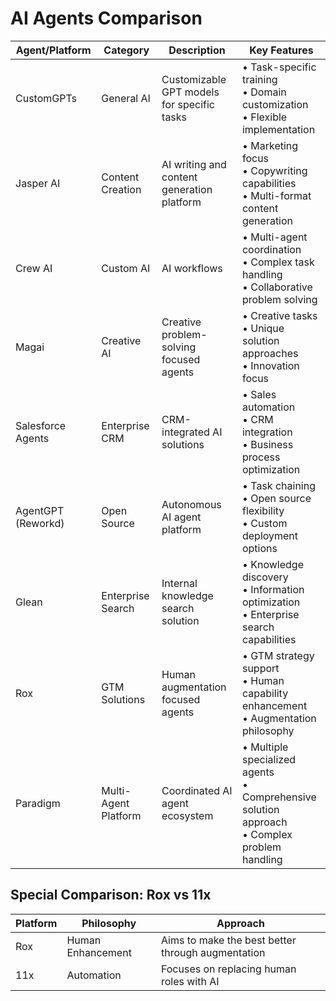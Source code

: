# AI Agents Comparison

| Agent/Platform | Category | Description | Key Features |
|---|---|---|---|
| CustomGPTs | General AI | Customizable GPT models for specific tasks | • Task-specific training<br>• Domain customization<br>• Flexible implementation |
| Jasper AI | Content Creation | AI writing and content generation platform | • Marketing focus<br>• Copywriting capabilities<br>• Multi-format content generation |
| Crew AI | Custom AI | AI workflows | • Multi-agent coordination<br>• Complex task handling<br>• Collaborative problem solving |
| Magai | Creative AI | Creative problem-solving focused agents | • Creative tasks<br>• Unique solution approaches<br>• Innovation focus |
| Salesforce Agents | Enterprise CRM | CRM-integrated AI solutions | • Sales automation<br>• CRM integration<br>• Business process optimization |
| AgentGPT (Reworkd) | Open Source | Autonomous AI agent platform | • Task chaining<br>• Open source flexibility<br>• Custom deployment options |
| Glean | Enterprise Search | Internal knowledge search solution | • Knowledge discovery<br>• Information optimization<br>• Enterprise search capabilities |
| Rox | GTM Solutions | Human augmentation focused agents | • GTM strategy support<br>• Human capability enhancement<br>• Augmentation philosophy |
| Paradigm | Multi-Agent Platform | Coordinated AI agent ecosystem | • Multiple specialized agents<br>• Comprehensive solution approach<br>• Complex problem handling |

## Special Comparison: Rox vs 11x

| Platform | Philosophy | Approach |
|---|---|---|
| Rox | Human Enhancement | Aims to make the best better through augmentation |
| 11x | Automation | Focuses on replacing human roles with AI |
